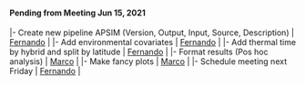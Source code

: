 #### Pending from Meeting Jun 15, 2021

|- Create new pipeline APSIM (Version, Output, Input, Source, Description)  |   [Fernando](https://github.com/FerAguate) |
|- Add environmental covariates                                             |   [Fernando](https://github.com/FerAguate) |
|- Add thermal time by hybrid and split by latitude                         |   [Fernando](https://github.com/FerAguate) |
|- Format results (Pos hoc analysis)                                        |   [Marco](https://github.com/marcoolopez)  |
|- Make fancy plots                                                         |   [Marco](https://github.com/marcoolopez)  |
|- Schedule meeting next Friday                                             |   [Fernando](https://github.com/FerAguate) |
